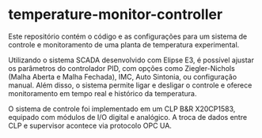 # temperature-monitor-controller
Este repositório contém o código e as configurações para um sistema de controle e monitoramento de uma planta de temperatura experimental. 

Utilizando o sistema SCADA desenvolvido com Elipse E3, é possível ajustar os parâmetros do controlador PID, com opções como Ziegler-Nichols (Malha Aberta e Malha Fechada), IMC, Auto Sintonia, ou configuração manual. Além disso, o sistema permite ligar e desligar o controle e oferece monitoramento em tempo real e histórico da temperatura.

O sistema de controle foi implementado em um CLP B&R X20CP1583, equipado com módulos de I/O digital e analógico. A troca de dados entre CLP e supervisor acontece via protocolo OPC UA.
